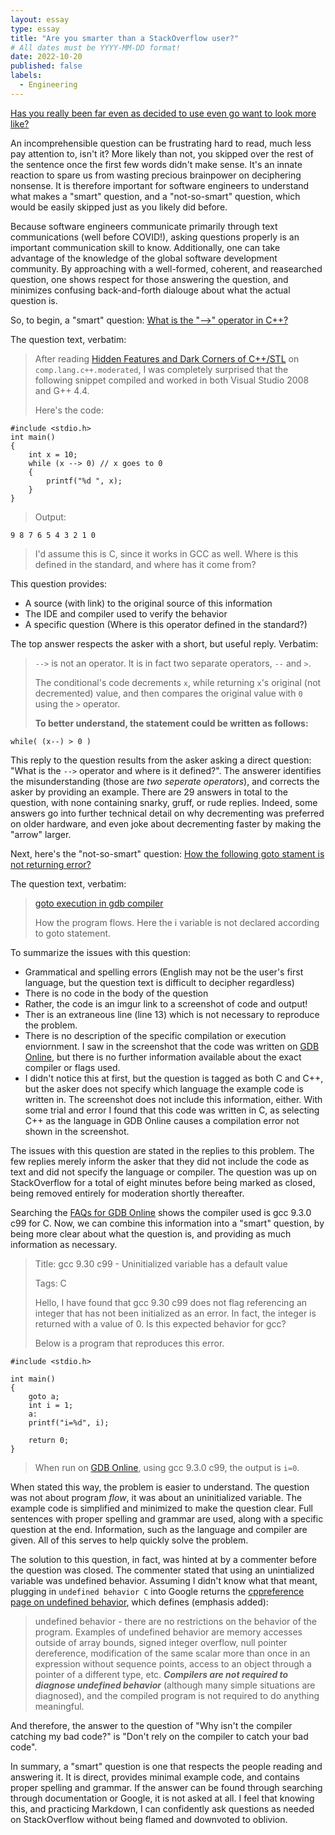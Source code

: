 ```yaml
---
layout: essay
type: essay
title: "Are you smarter than a StackOverflow user?"
# All dates must be YYYY-MM-DD format!
date: 2022-10-20
published: false
labels:
  - Engineering
---
```


[Has you really been far even as decided to use even go want to look more like?](https://www.youtube.com/watch?v=wqTpHhaKtL8)

An incomprehensible question can be frustrating hard to read, much less pay attention to, isn't it? More likely than not, you skipped over the rest of the sentence once the first few words didn't make sense. It's an innate reaction to spare us from wasting precious brainpower on deciphering nonsense. It is therefore important for software engineers to understand what makes a "smart" question, and a "not-so-smart" question, which would be easily skipped just as you likely did before.

Because software engineers communicate primarily through text communications (well before COVID!), asking questions properly is an important communication skill to know. Additionally, one can take advantage of the knowledge of the global software development community. By approaching with a well-formed, coherent, and reasearched question, one shows respect for those answering the question, and minimizes confusing back-and-forth dialouge about what the actual question is.

So, to begin, a "smart" question: [What is the "-->" operator in C++?](https://stackoverflow.com/questions/1642028/what-is-the-operator-in-c)

The question text, verbatim:

>After reading [Hidden Features and Dark Corners of C++/STL](http://groups.google.com/group/comp.lang.c++.moderated/msg/33f173780d58dd20) on `comp.lang.c++.moderated`, I was completely surprised that the following snippet compiled and worked in both Visual Studio 2008 and G++ 4.4.
>
>Here's the code:
```
#include <stdio.h>
int main()
{
    int x = 10;
    while (x --> 0) // x goes to 0
    {
        printf("%d ", x);
    }
}
```

>Output:

```
9 8 7 6 5 4 3 2 1 0
```

>I'd assume this is C, since it works in GCC as well. Where is this defined in the standard, and where has it come from?

This question provides:
- A source (with link) to the original source of this information
- The IDE and compiler used to verify the behavior
- A specific question (Where is this operator defined in the standard?)

The top answer respects the asker with a short, but useful reply. Verbatim:
>`-->` is not an operator. It is in fact two separate operators, `--` and `>`.
>
>The conditional's code decrements `x`, while returning `x`'s original (not decremented) value, and then compares the original value with `0` using the `>` operator.
>
>**To better understand, the statement could be written as follows:**
```
while( (x--) > 0 )
```

This reply to the question results from the asker asking a direct question: "What is the `-->` operator and where is it defined?". The answerer identifies the misunderstanding (those are *two seperate operators*), and corrects the asker by providing an example. There are 29 answers in total to the question, with none containing snarky, gruff, or rude replies. Indeed, some answers go into further technical detail on why decrementing was preferred on older hardware, and even joke about decrementing faster by making the "arrow" larger.

Next, here's the "not-so-smart" question: [How the following goto stament is not returning error?](https://stackoverflow.com/questions/75190915/how-the-following-goto-stament-is-not-returning-error)

The question text, verbatim:

>[goto execution in gdb compiler](https://i.stack.imgur.com/MugrX.png)
>
>How the program flows. Here the i variable is not declared according to goto statement.

To summarize the issues with this question:
- Grammatical and spelling errors (English may not be the user's first language, but the question text is difficult to decipher regardless)
- There is no code in the body of the question
- Rather, the code is an imgur link to a screenshot of code and output!
- Ther is an extraneous line (line 13) which is not necessary to reproduce the problem.
- There is no description of the specific compilation or execution enviornment. I saw in the screenshot that the code was written on [GDB Online](https://www.onlinegdb.com/), but there is no further information available about the exact compiler or flags used. 
- I didn't notice this at first, but the question is tagged as both C and C++, but the asker does not specify which language the example code is written in. The screenshot does not include this information, either. With some trial and error I found that this code was written in C, as selecting C++ as the language in GDB Online causes a compilation error not shown in the screenshot.

The issues with this question are stated in the replies to this problem. The few replies merely inform the asker that they did not include the code as text and did not specify the language or compiler. The question was up on StackOverflow for a total of eight minutes before being marked as closed, being removed entirely for moderation shortly thereafter.

Searching the [FAQs for GDB Online](https://www.onlinegdb.com/faq) shows the compiler used is gcc 9.3.0 c99 for C.
Now, we can combine this information into a "smart" question, by being more clear about what the question is, and providing as much information as necessary.

>Title: gcc 9.30 c99 - Uninitialized variable has a default value
>
>Tags: C
>
>Hello, I have found that gcc 9.30 c99 does not flag referencing an integer that has not been initialized as an error. In fact, the integer is returned with a value of 0. Is this expected behavior for gcc?
>
>Below is a program that reproduces this error. 
```
#include <stdio.h>

int main()
{
    goto a;
    int i = 1;
    a:
    printf("i=%d", i);

    return 0;
}
```
>When run on [GDB Online](https://www.onlinegdb.com/), using gcc 9.3.0 c99, the output is `i=0`.

When stated this way, the problem is easier to understand. The question was not about program *flow*, it was about an uninitialized variable. The example code is simplified and minimized to make the question clear. Full sentences with proper spelling and grammar are used, along with a specific question at the end. Information, such as the language and compiler are given. All of this serves to help quickly solve the problem.

The solution to this question, in fact, was hinted at by a commenter before the question was closed. The commenter stated that using an unintialized variable was undefined behavior. Assuming I didn't know what that meant, plugging in `undefined behavior C` into Google returns the [cppreference page on undefined behavior](https://en.cppreference.com/w/c/language/behavior), which defines (emphasis added):

>undefined behavior - there are no restrictions on the behavior of the program. Examples of undefined behavior are memory accesses outside of array bounds, signed integer overflow, null pointer dereference, modification of the same scalar more than once in an expression without sequence points, access to an object through a pointer of a different type, etc. ***Compilers are not required to diagnose undefined behavior*** (although many simple situations are diagnosed), and the compiled program is not required to do anything meaningful.

And therefore, the answer to the question of "Why isn't the compiler catching my bad code?" is "Don't rely on the compiler to catch your bad code".

In summary, a "smart" question is one that respects the people reading and answering it. It is direct, provides minimal example code, and contains proper spelling and grammar. If the answer can be found through searching through documentation or Google, it is not asked at all. I feel that knowing this, and practicing Markdown, I can confidently ask questions as needed on StackOverflow without being flamed and downvoted to oblivion. 
